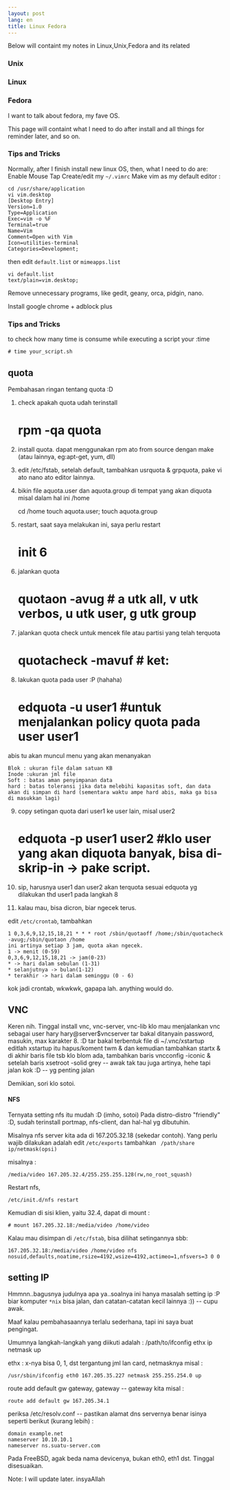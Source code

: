 ```yaml
---
layout: post
lang: en
title: Linux Fedora
---
```

Below will containt my notes in Linux,Unix,Fedora and its related

<!-- more -->

### Unix

### Linux


### Fedora

I want to talk about fedora, my fave OS.

This page will containt what I need to do after install and all things for reminder later, and so on.

### Tips and Tricks

Normally, after I finish install new linux OS, then, what I need to do are:
Enable Mouse Tap
Create/edit my `~/.vimrc`
Make vim as my default editor :
 
    cd /usr/share/application
    vi vim.desktop
    [Desktop Entry]
    Version=1.0
    Type=Application
    Exec=vim -o %F
    Terminal=true
    Name=Vim
    Comment=Open with Vim
    Icon=utilities-terminal
    Categories=Development;

then edit `default.list` or `mimeapps.list`

    vi default.list
    text/plain=vim.desktop;

Remove unnecessary programs, like gedit, geany, orca, pidgin, nano.

Install google chrome + adblock plus


### Tips and Tricks

to check how many time is consume while executing a script your :time

    # time your_script.sh




## quota

Pembahasan ringan tentang quota :D

1. check apakah quota udah terinstall

     # rpm -qa quota

2. install quota. dapat menggunakan rpm ato from source dengan make (atau lainnya, eg:apt-get, yum, dll)

3. edit /etc/fstab, setelah default, tambahkan usrquota & grpquota, pake vi ato nano ato editor lainnya.

4. bikin file aquota.user dan aquota.group di tempat yang akan diquota misal dalam hal ini /home

     cd /home
     touch aquota.user; touch aquota.group

5. restart, saat saya melakukan ini, saya perlu restart
     # init 6

6. jalankan quota

     # quotaon -avug # a utk all, v utk verbos, u utk user, g utk group

7. jalankan quota check untuk mencek file atau partisi yang telah terquota

     # quotacheck -mavuf # ket:

8. lakukan quota pada user :P (hahaha)

     # edquota -u user1 #untuk menjalankan policy quota pada user user1

abis tu akan muncul menu yang akan menanyakan
```
Blok : ukuran file dalam satuan KB
Inode :ukuran jml file
Soft : batas aman penyimpanan data
hard : batas toleransi jika data melebihi kapasitas soft, dan data akan di simpan di hard (sementara waktu ampe hard abis, maka ga bisa di masukkan lagi)
```

9. copy setingan quota dari user1 ke user lain, misal user2

     # edquota -p user1 user2 #klo user yang akan diquota banyak, bisa di-skrip-in -> pake script.

10. sip, harusnya user1 dan user2 akan terquota sesuai edquota yg dilakukan thd user1 pada langkah 8

11. kalau mau, bisa dicron, biar ngecek terus.

edit `/etc/crontab`, tambahkan
```
1 0,3,6,9,12,15,18,21 * * * root /sbin/quotaoff /home;/sbin/quotacheck -avug;/sbin/quotaon /home
ini artinya setiap 3 jam, quota akan ngecek.
1 -> menit (0-59)
0,3,6,9,12,15,18,21 -> jam(0-23)
* -> hari dalam sebulan (1-31)
* selanjutnya -> bulan(1-12)
* terakhir -> hari dalam seminggu (0 - 6)
```

kok jadi crontab, wkwkwk, gapapa lah.
anything would do.

## VNC

Keren nih. Tinggal install vnc, vnc-server, vnc-lib
klo mau menjalankan vnc sebagai user hary
hary@server$vncserver
tar bakal ditanyain password, masukin, max karakter 8. :D
tar bakal terbentuk file di ~/.vnc/xstartup
editlah xstartup itu
hapus/koment twm & dan kemudian tambahkan startx & di akhir baris file tsb
klo blom ada, tambahkan baris vncconfig -iconic & setelah baris xsetroot -solid grey -- awak tak tau juga artinya, hehe tapi jalan kok :D -- yg penting jalan

Demikian, sori klo sotoi.

#### NFS

Ternyata setting nfs itu mudah :D (imho, sotoi)
Pada distro-distro "friendly" :D, sudah terinstall portmap, nfs-client, dan hal-hal yg dibutuhin.

Misalnya nfs server kita ada di 167.205.32.18 (sekedar contoh).
Yang perlu wajib dilakukan adalah edit `/etc/exports`
tambahkan ` /path/share ip/netmask(opsi)`

misalnya :

    /media/video 167.205.32.4/255.255.255.128(rw,no_root_squash)

Restart nfs, 

    /etc/init.d/nfs restart

Kemudian di sisi klien, yaitu 32.4, dapat di mount :

    # mount 167.205.32.18:/media/video /home/video

Kalau mau disimpan di `/etc/fstab`, bisa dilihat setingannya sbb:

    167.205.32.18:/media/video /home/video nfs nosuid,defaults,noatime,rsize=4192,wsize=4192,actimeo=1,nfsvers=3 0 0

## setting IP

Hmmnn..bagusnya judulnya apa ya..soalnya ini hanya masalah setting ip :P
biar komputer `*nix` bisa jalan, dan catatan-catatan kecil lainnya :)) -- cupu awak.

Maaf kalau pembahasaannya terlalu sederhana, tapi ini saya buat pengingat.

Umumnya langkah-langkah yang diikuti adalah :
    /path/to/ifconfig ethx ip netmask up

ethx : x-nya bisa 0, 1, dst tergantung jml lan card, netmasknya
misal : 

    /usr/sbin/ifconfig eth0 167.205.35.227 netmask 255.255.254.0 up

route add default gw gateway, gateway -- gateway kita
misal : 

    route add default gw 167.205.34.1


periksa /etc/resolv.conf -- pastikan alamat dns servernya benar
isinya seperti berikut (kurang lebih) :

    domain example.net
    nameserver 10.10.10.1
    nameserver ns.suatu-server.com


Pada FreeBSD, agak beda nama devicenya, bukan eth0, eth1 dst. Tinggal disesuaikan.



Note: I will update later.
insyaAllah

